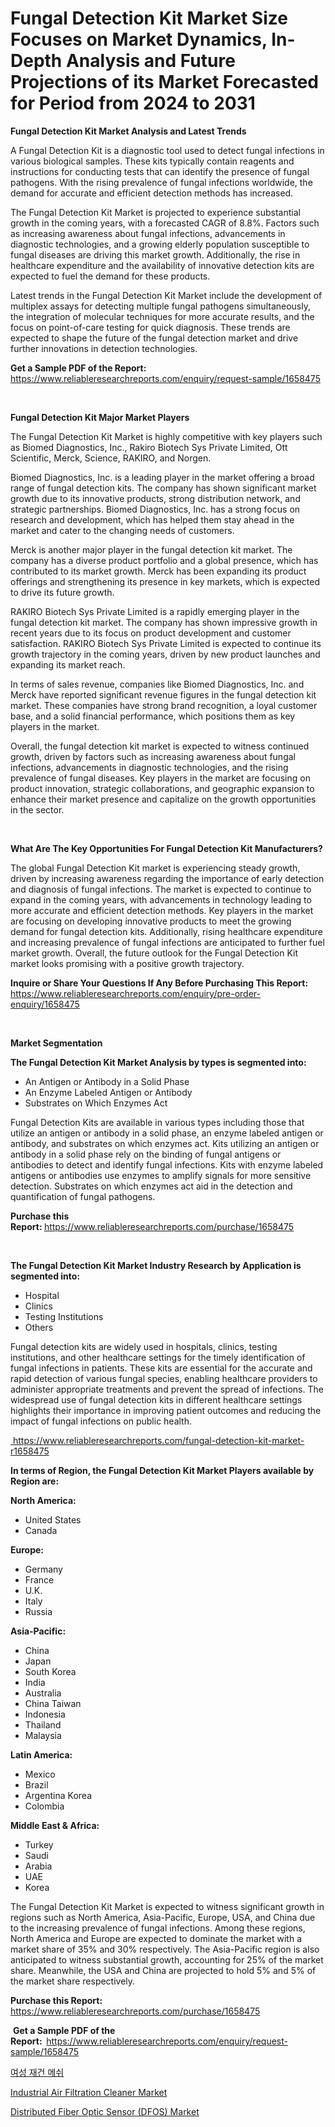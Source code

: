 <p><h1>Fungal Detection Kit Market Size Focuses on Market Dynamics, In-Depth Analysis and Future Projections of its Market Forecasted for Period from 2024 to 2031</h1></p><p><strong>Fungal Detection Kit Market Analysis and Latest Trends</strong></p>
<p><p>A Fungal Detection Kit is a diagnostic tool used to detect fungal infections in various biological samples. These kits typically contain reagents and instructions for conducting tests that can identify the presence of fungal pathogens. With the rising prevalence of fungal infections worldwide, the demand for accurate and efficient detection methods has increased.</p><p>The Fungal Detection Kit Market is projected to experience substantial growth in the coming years, with a forecasted CAGR of 8.8%. Factors such as increasing awareness about fungal infections, advancements in diagnostic technologies, and a growing elderly population susceptible to fungal diseases are driving this market growth. Additionally, the rise in healthcare expenditure and the availability of innovative detection kits are expected to fuel the demand for these products.</p><p>Latest trends in the Fungal Detection Kit Market include the development of multiplex assays for detecting multiple fungal pathogens simultaneously, the integration of molecular techniques for more accurate results, and the focus on point-of-care testing for quick diagnosis. These trends are expected to shape the future of the fungal detection market and drive further innovations in detection technologies.</p></p>
<p><strong>Get a Sample PDF of the Report:&nbsp;</strong> <a href="https://www.reliableresearchreports.com/enquiry/request-sample/1658475">https://www.reliableresearchreports.com/enquiry/request-sample/1658475</a></p>
<p>&nbsp;</p>
<p><strong>Fungal Detection Kit Major Market Players</strong></p>
<p><p>The Fungal Detection Kit Market is highly competitive with key players such as Biomed Diagnostics, Inc., Rakiro Biotech Sys Private Limited, Ott Scientific, Merck, Science, RAKIRO, and Norgen. </p><p>Biomed Diagnostics, Inc. is a leading player in the market offering a broad range of fungal detection kits. The company has shown significant market growth due to its innovative products, strong distribution network, and strategic partnerships. Biomed Diagnostics, Inc. has a strong focus on research and development, which has helped them stay ahead in the market and cater to the changing needs of customers. </p><p>Merck is another major player in the fungal detection kit market. The company has a diverse product portfolio and a global presence, which has contributed to its market growth. Merck has been expanding its product offerings and strengthening its presence in key markets, which is expected to drive its future growth. </p><p>RAKIRO Biotech Sys Private Limited is a rapidly emerging player in the fungal detection kit market. The company has shown impressive growth in recent years due to its focus on product development and customer satisfaction. RAKIRO Biotech Sys Private Limited is expected to continue its growth trajectory in the coming years, driven by new product launches and expanding its market reach. </p><p>In terms of sales revenue, companies like Biomed Diagnostics, Inc. and Merck have reported significant revenue figures in the fungal detection kit market. These companies have strong brand recognition, a loyal customer base, and a solid financial performance, which positions them as key players in the market.</p><p>Overall, the fungal detection kit market is expected to witness continued growth, driven by factors such as increasing awareness about fungal infections, advancements in diagnostic technologies, and the rising prevalence of fungal diseases. Key players in the market are focusing on product innovation, strategic collaborations, and geographic expansion to enhance their market presence and capitalize on the growth opportunities in the sector.</p></p>
<p>&nbsp;</p>
<p><strong>What Are The Key Opportunities For Fungal Detection Kit Manufacturers?</strong></p>
<p><p>The global Fungal Detection Kit market is experiencing steady growth, driven by increasing awareness regarding the importance of early detection and diagnosis of fungal infections. The market is expected to continue to expand in the coming years, with advancements in technology leading to more accurate and efficient detection methods. Key players in the market are focusing on developing innovative products to meet the growing demand for fungal detection kits. Additionally, rising healthcare expenditure and increasing prevalence of fungal infections are anticipated to further fuel market growth. Overall, the future outlook for the Fungal Detection Kit market looks promising with a positive growth trajectory.</p></p>
<p><strong>Inquire or Share Your Questions If Any Before Purchasing This Report:</strong> <a href="https://www.reliableresearchreports.com/enquiry/pre-order-enquiry/1658475">https://www.reliableresearchreports.com/enquiry/pre-order-enquiry/1658475</a></p>
<p>&nbsp;</p>
<p><strong>Market Segmentation</strong></p>
<p><strong>The Fungal Detection Kit Market Analysis by types is segmented into:</strong></p>
<p><ul><li>An Antigen or Antibody in a Solid Phase</li><li>An Enzyme Labeled Antigen or Antibody</li><li>Substrates on Which Enzymes Act</li></ul></p>
<p><p>Fungal Detection Kits are available in various types including those that utilize an antigen or antibody in a solid phase, an enzyme labeled antigen or antibody, and substrates on which enzymes act. Kits utilizing an antigen or antibody in a solid phase rely on the binding of fungal antigens or antibodies to detect and identify fungal infections. Kits with enzyme labeled antigens or antibodies use enzymes to amplify signals for more sensitive detection. Substrates on which enzymes act aid in the detection and quantification of fungal pathogens.</p></p>
<p><strong>Purchase this Report:&nbsp;</strong><a href="https://www.reliableresearchreports.com/purchase/1658475">https://www.reliableresearchreports.com/purchase/1658475</a></p>
<p>&nbsp;</p>
<p><strong>The Fungal Detection Kit Market Industry Research by Application is segmented into:</strong></p>
<p><ul><li>Hospital</li><li>Clinics</li><li>Testing Institutions</li><li>Others</li></ul></p>
<p><p>Fungal detection kits are widely used in hospitals, clinics, testing institutions, and other healthcare settings for the timely identification of fungal infections in patients. These kits are essential for the accurate and rapid detection of various fungal species, enabling healthcare providers to administer appropriate treatments and prevent the spread of infections. The widespread use of fungal detection kits in different healthcare settings highlights their importance in improving patient outcomes and reducing the impact of fungal infections on public health.</p></p>
<p><a href="https://www.reliableresearchreports.com/fungal-detection-kit-market-r1658475">&nbsp;https://www.reliableresearchreports.com/fungal-detection-kit-market-r1658475</a></p>
<p><strong>In terms of Region, the Fungal Detection Kit Market Players available by Region are:</strong></p>
<p>
    <p> <strong> North America: </strong>
        <ul>
            <li>United States</li>
            <li>Canada</li>
        </ul>
        </p> 
    <p> <strong> Europe: </strong>
        <ul>
            <li>Germany</li>
            <li>France</li>
            <li>U.K.</li>
            <li>Italy</li>
            <li>Russia</li>
        </ul>
        </p> 
    <p> <strong> Asia-Pacific: </strong>
        <ul>
            <li>China</li>
            <li>Japan</li>
            <li>South Korea</li>
            <li>India</li>
            <li>Australia</li>
            <li>China Taiwan</li>
            <li>Indonesia</li>
            <li>Thailand</li>
            <li>Malaysia</li>
        </ul>
        </p> 
    <p> <strong> Latin America: </strong>
        <ul>
            <li>Mexico</li>
            <li>Brazil</li>
            <li>Argentina Korea</li>
            <li>Colombia</li>
        </ul>
        </p> 
    <p> <strong> Middle East & Africa: </strong>
        <ul>
            <li>Turkey</li>
            <li>Saudi</li>
            <li>Arabia</li>
            <li>UAE</li>
            <li>Korea</li>
        </ul>
    </p>
    </p>
<p><p>The Fungal Detection Kit Market is expected to witness significant growth in regions such as North America, Asia-Pacific, Europe, USA, and China due to the increasing prevalence of fungal infections. Among these regions, North America and Europe are expected to dominate the market with a market share of 35% and 30% respectively. The Asia-Pacific region is also anticipated to witness substantial growth, accounting for 25% of the market share. Meanwhile, the USA and China are projected to hold 5% and 5% of the market share respectively.</p></p>
<p><strong>Purchase this Report: </strong><a href="https://www.reliableresearchreports.com/purchase/1658475">https://www.reliableresearchreports.com/purchase/1658475</a></p>
<p>&nbsp;<strong>Get a Sample PDF of the Report:&nbsp;&nbsp;</strong><a href="https://www.reliableresearchreports.com/enquiry/request-sample/1658475">https://www.reliableresearchreports.com/enquiry/request-sample/1658475</a></p>
<p><strong></strong></p>
<p><p><a href="https://github.com/vsckjg50460/Market-Research-Report-List-2/blob/main/8173860180730.md">여성 재건 메쉬</a></p><p><a href="https://github.com/AnnChovey2023/Market-Research-Report-List-1/blob/main/industrial-air-filtration-cleaner-market.md">Industrial Air Filtration Cleaner Market</a></p><p><a href="https://github.com/yadanielu/Market-Research-Report-List-1/blob/main/distributed-fiber-optic-sensor-dfos-market.md">Distributed Fiber Optic Sensor (DFOS) Market</a></p></p>